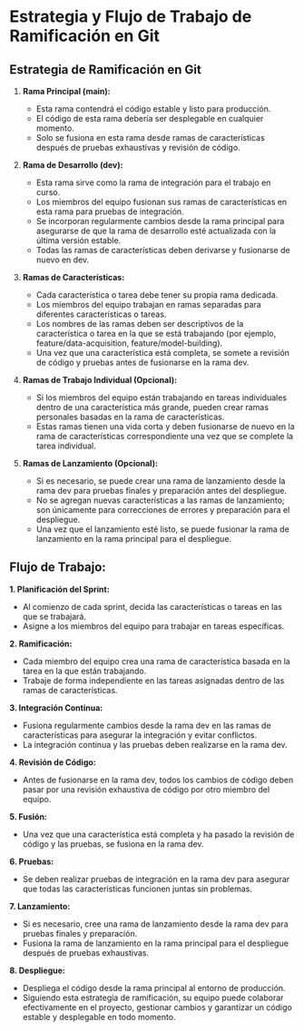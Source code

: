 # Estrategia y Flujo de Trabajo de Ramificación en Git

## Estrategia de Ramificación en Git

1. **Rama Principal (main):**
   * Esta rama contendrá el código estable y listo para producción.
   * El código de esta rama debería ser desplegable en cualquier momento.
   * Solo se fusiona en esta rama desde ramas de características después de pruebas exhaustivas y revisión de código.

2. **Rama de Desarrollo (dev):**
   * Esta rama sirve como la rama de integración para el trabajo en curso.
   * Los miembros del equipo fusionan sus ramas de características en esta rama para pruebas de integración.
   * Se incorporan regularmente cambios desde la rama principal para asegurarse de que la rama de desarrollo esté actualizada con la última versión estable.
   * Todas las ramas de características deben derivarse y fusionarse de nuevo en dev.

3. **Ramas de Características:**
   * Cada característica o tarea debe tener su propia rama dedicada.
   * Los miembros del equipo trabajan en ramas separadas para diferentes características o tareas.
   * Los nombres de las ramas deben ser descriptivos de la característica o tarea en la que se está trabajando (por ejemplo, feature/data-acquisition, feature/model-building).
   * Una vez que una característica está completa, se somete a revisión de código y pruebas antes de fusionarse en la rama dev.

4. **Ramas de Trabajo Individual (Opcional):**
   * Si los miembros del equipo están trabajando en tareas individuales dentro de una característica más grande, pueden crear ramas personales basadas en la rama de características.
   * Estas ramas tienen una vida corta y deben fusionarse de nuevo en la rama de características correspondiente una vez que se complete la tarea individual.

5. **Ramas de Lanzamiento (Opcional):**
   * Si es necesario, se puede crear una rama de lanzamiento desde la rama dev para pruebas finales y preparación antes del despliegue.
   * No se agregan nuevas características a las ramas de lanzamiento; son únicamente para correcciones de errores y preparación para el despliegue.
   * Una vez que el lanzamiento esté listo, se puede fusionar la rama de lanzamiento en la rama principal para el despliegue.

## Flujo de Trabajo:

**1. Planificación del Sprint:**
   * Al comienzo de cada sprint, decida las características o tareas en las que se trabajará.
   * Asigne a los miembros del equipo para trabajar en tareas específicas.

**2. Ramificación:**
   * Cada miembro del equipo crea una rama de característica basada en la tarea en la que están trabajando.
   * Trabaje de forma independiente en las tareas asignadas dentro de las ramas de características.

**3. Integración Continua:**
   * Fusiona regularmente cambios desde la rama dev en las ramas de características para asegurar la integración y evitar conflictos.
   * La integración continua y las pruebas deben realizarse en la rama dev.

**4. Revisión de Código:**
   * Antes de fusionarse en la rama dev, todos los cambios de código deben pasar por una revisión exhaustiva de código por otro miembro del equipo.

**5. Fusión:**
   * Una vez que una característica está completa y ha pasado la revisión de código y las pruebas, se fusiona en la rama dev.

**6. Pruebas:**
   * Se deben realizar pruebas de integración en la rama dev para asegurar que todas las características funcionen juntas sin problemas.

**7. Lanzamiento:**
   * Si es necesario, cree una rama de lanzamiento desde la rama dev para pruebas finales y preparación.
   * Fusiona la rama de lanzamiento en la rama principal para el despliegue después de pruebas exhaustivas.

**8. Despliegue:**
   * Despliega el código desde la rama principal al entorno de producción.
   * Siguiendo esta estrategia de ramificación, su equipo puede colaborar efectivamente en el proyecto, gestionar cambios y garantizar un código estable y desplegable en todo momento.
